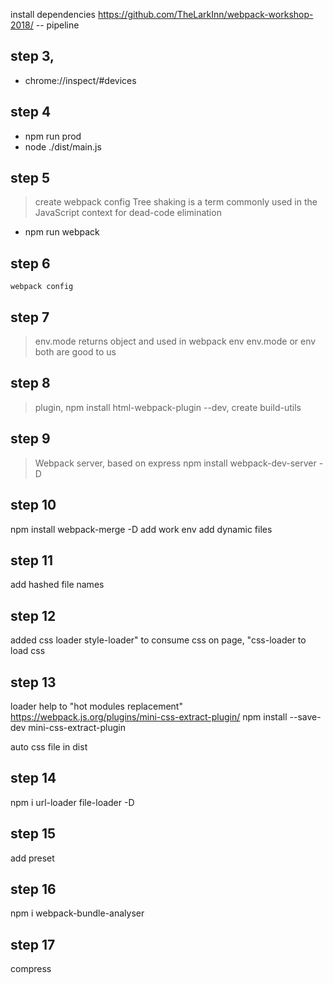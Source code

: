 install dependencies https://github.com/TheLarkInn/webpack-workshop-2018/
-- pipeline

## step 3,

- chrome://inspect/#devices

## step 4

- npm run prod
- node ./dist/main.js

## step 5

> create webpack config
> Tree shaking is a term commonly used in the JavaScript context for dead-code elimination

- npm run webpack

## step 6

`webpack config`

## step 7

> env.mode returns object and used in webpack env
> env.mode or env both are good to us

## step 8

> plugin, npm install html-webpack-plugin --dev, create build-utils

## step 9

> Webpack server, based on express
npm install webpack-dev-server -D

## step 10
npm install webpack-merge -D
add work env
add dynamic files

## step 11
add hashed file names

## step 12
added css loader 
style-loader" to consume css on page, 
 "css-loader to load css 

## step 13 
 loader help to "hot modules replacement"
 https://webpack.js.org/plugins/mini-css-extract-plugin/
 npm install --save-dev mini-css-extract-plugin

 auto css file in dist
 
 ## step 14

  npm i url-loader file-loader -D

  ## step 15 
  add preset

  ## step 16

  npm i webpack-bundle-analyser

  ## step 17
  compress